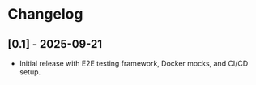 
# Changelog

## [0.1] - 2025-09-21

- Initial release with E2E testing framework, Docker mocks, and CI/CD setup.